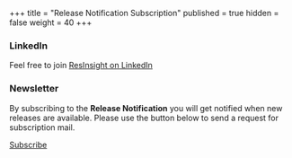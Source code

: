 +++
title = "Release Notification Subscription"
published = true
hidden = false
weight = 40
+++

### LinkedIn
Feel free to join [ResInsight on LinkedIn](https://www.linkedin.com/groups/12167660/)

### Newsletter
By subscribing to the **Release Notification** you will get notified when new releases are available. 
Please use the button below to send a request for subscription mail.

<a href="mailto:info@ceetronsolutions.com?subject=ResInsight Release Notification subscription&body=Hi ResInsight administrator, I would like to subscribe to the ResInsight release notifications.">Subscribe</a>
